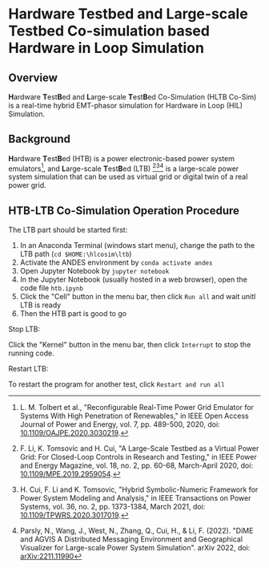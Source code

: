 # Hardware Testbed and Large-scale Testbed Co-simulation based Hardware in Loop Simulation

## Overview

**H**ardware **T**est**B**ed and **L**arge-scale **T**est**B**ed Co-Simulation (HLTB Co-Sim) is a real-time hybrid EMT-phasor simulation for Hardware in Loop (HIL) Simulation.

## Background

**H**ardware **T**est**B**ed (HTB) is a power electronic-based power system emulators[^1], and **L**arge-scale **T**est**B**ed (LTB) [^2][^3][^4] is a large-scale power system simulation that can be used as virtual grid or digital twin of a real power grid.

## HTB-LTB Co-Simulation Operation Procedure

The LTB part should be started first:

1. In an Anaconda Terminal (windows start menu), change the path to the LTB path (``cd $HOME:\hlcosim\ltb``)
1. Activate the ANDES environment by ``conda activate andes``
1. Open Jupyter Notebook by ``jupyter notebook``
1. In the Jupyter Notebook (usually hosted in a web browser), open the code file ``htb.ipynb``
1. Click the "Cell" button in the menu bar, then click ``Run all`` and wait unitl LTB is ready
1. Then the HTB part is good to go

Stop LTB:

Click the "Kernel" button in the menu bar, then click ``Interrupt`` to stop the running code.

Restart LTB:

To restart the program for another test, click ``Restart and run all``

[^1]: L. M. Tolbert et al., "Reconfigurable Real-Time Power Grid Emulator for Systems With High Penetration of Renewables," in IEEE Open Access Journal of Power and Energy, vol. 7, pp. 489-500, 2020, doi: [10.1109/OAJPE.2020.3030219](https://ieeexplore.ieee.org/document/9220900).

[^2]: F. Li, K. Tomsovic and H. Cui, "A Large-Scale Testbed as a Virtual Power Grid: For Closed-Loop Controls in Research and Testing," in IEEE Power and Energy Magazine, vol. 18, no. 2, pp. 60-68, March-April 2020, doi: [10.1109/MPE.2019.2959054](https://ieeexplore.ieee.org/document/9007798).

[^3]: H. Cui, F. Li and K. Tomsovic, "Hybrid Symbolic-Numeric Framework for Power System Modeling and Analysis," in IEEE Transactions on Power Systems, vol. 36, no. 2, pp. 1373-1384, March 2021, doi: [10.1109/TPWRS.2020.3017019](https://ieeexplore.ieee.org/document/9169830).

[^4]: Parsly, N., Wang, J., West, N., Zhang, Q., Cui, H., & Li, F. (2022). "DiME and AGVIS A Distributed Messaging Environment and Geographical Visualizer for Large-scale Power System Simulation". arXiv 2022, doi: [arXiv:2211.11990](https://arxiv.org/abs/2211.11990)
